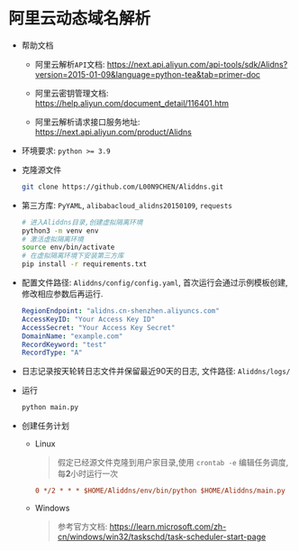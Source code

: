 # 阿里云动态域名解析

- 帮助文档
  - 阿里云解析`API`文档: https://next.api.aliyun.com/api-tools/sdk/Alidns?version=2015-01-09&language=python-tea&tab=primer-doc

  - 阿里云密钥管理文档: https://help.aliyun.com/document_detail/116401.htm

  - 阿里云解析请求接口服务地址: https://next.api.aliyun.com/product/Alidns
- 环境要求: `python >= 3.9`

- 克隆源文件

  ```sh
  git clone https://github.com/L00N9CHEN/Aliddns.git
  ```

- 第三方库: `PyYAML`, `alibabacloud_alidns20150109`, `requests`

  ```sh
  # 进入Aliddns目录,创建虚拟隔离环境
  python3 -m venv env
  # 激活虚拟隔离环境
  source env/bin/activate
  # 在虚拟隔离环境下安装第三方库
  pip install -r requirements.txt
  ```

- 配置文件路径: `Aliddns/config/config.yaml`, 首次运行会通过示例模板创建,修改相应参数后再运行.

  ```yaml
  RegionEndpoint: "alidns.cn-shenzhen.aliyuncs.com"
  AccessKeyID: "Your Access Key ID"
  AccessSecret: "Your Access Key Secret"
  DomainName: "example.com"
  RecordKeyword: "test"
  RecordType: "A"
  ```

- 日志记录按天轮转日志文件并保留最近90天的日志, 文件路径: `Aliddns/logs/`

- 运行

  ```python
  python main.py
  ```

- 创建任务计划

  - Linux

    > 假定已经源文件克隆到用户家目录,使用 `crontab -e` 编辑任务调度,每**2**小时运行一次

    ```ini
    0 */2 * * * $HOME/Aliddns/env/bin/python $HOME/Aliddns/main.py
    ```

  - Windows

    > 参考官方文档: https://learn.microsoft.com/zh-cn/windows/win32/taskschd/task-scheduler-start-page

